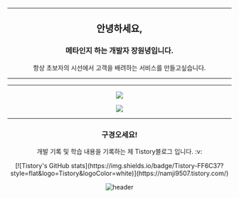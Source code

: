 
<div align="center" 
  background-image: url("https://capsule-render.vercel.app/api?type=waving&color=168022&height=170&section=header&text=😊&fontSize=50&animation=fadeIn");>
</div>

<hr/>
<div align="center">
  <h2>안녕하세요,</h2>
  <h3>메타인지 하는 개발자 장원녕입니다.</h3>
  <p>항상 초보자의 시선에서 고객을 배려하는 서비스를 만들고싶습니다.</p>
</div>
<hr/>

<hr/>
<p align="center">
  <a href="https://github.com/onenyeong">
    <img align="center" src="https://github-readme-stats.vercel.app/api/top-langs/?username=jazzyfact95&layout=compact&show_icons=true&show_owner=false&hide_title=true&theme=" />
  </a>
</p>
<p align="center">
  <a href="https://github.com/onenyeong">
    <img align="center" src="https://github-readme-stats.vercel.app/api?username=onenyeong&show_icons=true&include_all_commits=true&theme=" />
  </a>
</p>
<div align="center" style="text-align:center">
  <hr/>
      <h3> 구경오세요! </h3>
<p style="text-align:center"> 개발 기록 및 학습 내용을 기록하는 제 Tistory블로그 입니다. :v: </p>
[![Tistory's GitHub stats](https://img.shields.io/badge/Tistory-FF6C37?style=flat&logo=Tistory&logoColor=white)](https://namji9507.tistory.com/)
</div>
<div align="center">
  
  ![header](https://capsule-render.vercel.app/api?type=waving&color=000000&height=100&section=header&&fontSize=22&animation=fadeIn)

</div>

